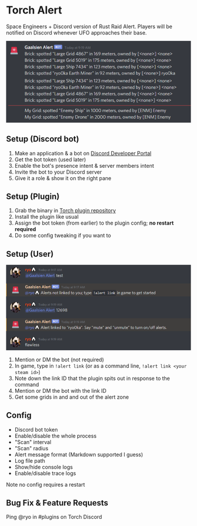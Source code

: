 # Torch Alert

Space Engineers + Discord version of Rust Raid Alert. 
Players will be notified on Discord whenever UFO approaches their base.

![user alerts](docs/user_alerts.png)

## Setup (Discord bot)

1. Make an application & a bot on [Discord Developer Portal](https://discord.com/developers/applications)
1. Get the bot token (used later)
1. Enable the bot's presence intent & server members intent
1. Invite the bot to your Discord server
1. Give it a role & show it on the right pane

## Setup (Plugin)

1. Grab the binary in [Torch plugin repository](https://torchapi.net/plugins/item/5a486edf-d677-4c5d-a4d7-9015dd9fb20b)
1. Install the plugin like usual
1. Assign the bot token (from earlier) to the plugin config; **no restart required**
1. Do some config tweaking if you want to

## Setup (User)

![user setup](docs/user_setup.png)

1. Mention or DM the bot (not required)
1. In game, type in `!alert link` (or as a command line, `!alert link <your steam id>`)
1. Note down the link ID that the plugin spits out in response to the command
1. Mention or DM the bot with the link ID
1. Get some grids in and and out of the alert zone

## Config

* Discord bot token
* Enable/disable the whole process
* "Scan" interval
* "Scan" radius
* Alert message format (Markdown supported I guess)
* Log file path
* Show/hide console logs
* Enable/disable trace logs

Note no config requires a restart

## Bug Fix & Feature Requests

Ping @ryo in #plugins on Torch Discord
